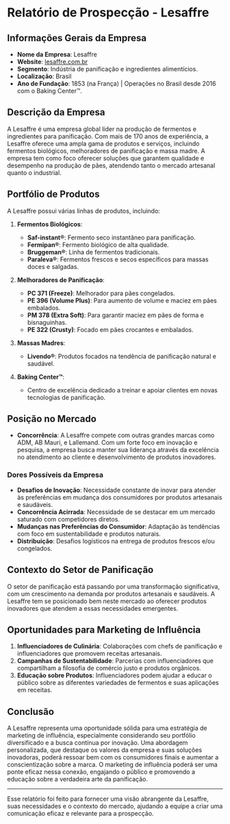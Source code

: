 # Relatório de Prospecção - Lesaffre

## Informações Gerais da Empresa
- **Nome da Empresa**: Lesaffre
- **Website**: [lesaffre.com.br](http://www.lesaffre.com.br)
- **Segmento**: Indústria de panificação e ingredientes alimentícios.
- **Localização**: Brasil
- **Ano de Fundação**: 1853 (na França) | Operações no Brasil desde 2016 com o Baking Center™.

## Descrição da Empresa
A Lesaffre é uma empresa global líder na produção de fermentos e ingredientes para panificação. Com mais de 170 anos de experiência, a Lesaffre oferece uma ampla gama de produtos e serviços, incluindo fermentos biológicos, melhoradores de panificação e massa madre. A empresa tem como foco oferecer soluções que garantem qualidade e desempenho na produção de pães, atendendo tanto o mercado artesanal quanto o industrial.

## Portfólio de Produtos
A Lesaffre possui várias linhas de produtos, incluindo:
1. **Fermentos Biológicos**:
   - **Saf-instant®**: Fermento seco instantâneo para panificação.
   - **Fermipan®**: Fermento biológico de alta qualidade.
   - **Bruggeman®**: Linha de fermentos tradicionais.
   - **Paraleva®**: Fermentos frescos e secos específicos para massas doces e salgadas.
   
2. **Melhoradores de Panificação**:
   - **PC 371 (Freeze)**: Melhorador para pães congelados.
   - **PE 396 (Volume Plus)**: Para aumento de volume e maciez em pães embalados.
   - **PM 378 (Extra Soft)**: Para garantir maciez em pães de forma e bisnaguinhas.
   - **PE 322 (Crusty)**: Focado em pães crocantes e embalados.

3. **Massas Madres**:
   - **Livendo®**: Produtos focados na tendência de panificação natural e saudável.

4. **Baking Center™**:
   - Centro de excelência dedicado a treinar e apoiar clientes em novas tecnologias de panificação.

## Posição no Mercado
- **Concorrência**: A Lesaffre compete com outras grandes marcas como ADM, AB Mauri, e Lallemand. Com um forte foco em inovação e pesquisa, a empresa busca manter sua liderança através da excelência no atendimento ao cliente e desenvolvimento de produtos inovadores.

### Dores Possíveis da Empresa
- **Desafios de Inovação**: Necessidade constante de inovar para atender às preferências em mudança dos consumidores por produtos artesanais e saudáveis.
- **Concorrência Acirrada**: Necessidade de se destacar em um mercado saturado com competidores diretos.
- **Mudanças nas Preferências do Consumidor**: Adaptação às tendências com foco em sustentabilidade e produtos naturais.
- **Distribuição**: Desafios logísticos na entrega de produtos frescos e/ou congelados.

## Contexto do Setor de Panificação
O setor de panificação está passando por uma transformação significativa, com um crescimento na demanda por produtos artesanais e saudáveis. A Lesaffre tem se posicionado bem neste mercado ao oferecer produtos inovadores que atendem a essas necessidades emergentes.

## Oportunidades para Marketing de Influência
1. **Influenciadores de Culinária**: Colaborações com chefs de panificação e influenciadores que promovem receitas artesanais.
2. **Campanhas de Sustentabilidade**: Parcerias com influenciadores que compartilham a filosofia de comércio justo e produtos orgânicos.
3. **Educação sobre Produtos**: Influenciadores podem ajudar a educar o público sobre as diferentes variedades de fermentos e suas aplicações em receitas.

## Conclusão
A Lesaffre representa uma oportunidade sólida para uma estratégia de marketing de influência, especialmente considerando seu portfólio diversificado e a busca contínua por inovação. Uma abordagem personalizada, que destaque os valores da empresa e suas soluções inovadoras, poderá ressoar bem com os consumidores finais e aumentar a conscientização sobre a marca. O marketing de influência poderá ser uma ponte eficaz nessa conexão, engajando o público e promovendo a educação sobre a verdadeira arte da panificação.

--- 

Esse relatório foi feito para fornecer uma visão abrangente da Lesaffre, suas necessidades e o contexto do mercado, ajudando a equipe a criar uma comunicação eficaz e relevante para a prospecção.